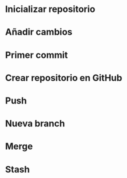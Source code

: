 # Inicializar repositorio

# Añadir cambios

# Primer commit

# Crear repositorio en GitHub

# Push

# Nueva branch

# Merge

# Stash
